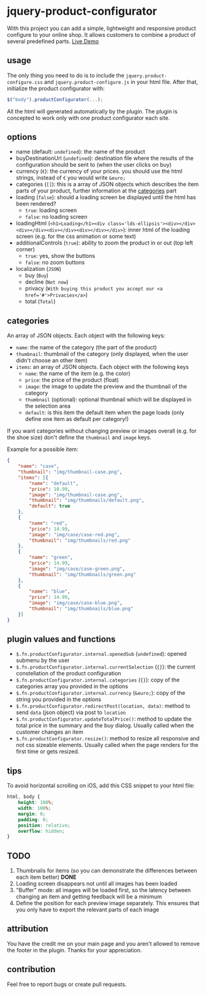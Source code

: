 # jquery-product-configurator
With this project you can add a simple, lightweight and responsive product configure to your online shop. It allows customers to combine a product
of several predefined parts. [Live Demo](http://projects.marius-butz.de/product-configurator)

## usage
The only thing you need to do is to include the ```jquery.product-configure.css``` and ```jquery.product-configure.js``` in your html file.
After that, initialize the product configurator with:
```JavaScript
$("body").productConfigurator(...);
```
All the html will generated automatically by the plugin. The plugin is concepted to work only with one product configurator each site.

## options
* name (default: ```undefined```): the name of the product
* buyDestinationUrl (```undefined```): destination file where the results of the configuration should be sent to (when the user clicks on buy)
* currency (```€```): the currency of your prices. you should use the html strings, instead of ```€``` you would write ```&euro;```
* categories (```[]```): this is a array of JSON objects which describes the item parts of your product, further information at the [categories](#categories) part
* loading (```false```): should a loading screen be displayed until the html has been rendered?
  * ```true```: loading screen
  * ```false```: no loading screen
* loadingHtml (```<h1>Loading</h1><div class='lds-ellipsis'><div></div><div></div><div></div><div></div></div>```): inner html of the loading screen (e.g. for the css animation or some text)
* additionalControls (```true```): ability to zoom the product in or out (top left corner)
  * ```true```: yes, show the buttons
  * ```false```: no zoom buttons
* localization (```JSON```)
  * buy (```Buy```)
  * decline (```Not now```)
  * privacy (```With buying this product you accept our <a href='#'>Privacies</a>```)
  * total (```Total```)
  
## categories
An array of JSON objects. Each object with the following keys:
* ```name```: the name of the category (the part of the product)
* ```thumbnail```: thumbnail of the category (only displayed, when the user didn't choose an other item)
* ```items```: an array of JSON objects. Each object with the following keys
  * ```name```: the name of the item (e.g. the color)
  * ```price```: the price of the product (float)
  * ```image```: the image to update the preview and the thumbnail of the category
  * ```thumbnail``` (optional): optional thumbnail which will be displayed in the selection area
  * ```default```: is this item the default item when the page loads (only define one item as default per category!)

If you want categories without changing preview or images overall (e.g. for the shoe size) don't define the ```thumbnail``` and ```image``` keys.

Example for a possible item:
```JSON
{
	"name": "case",
	"thumbnail": "img/thumbnail-case.png",
	"items": [{
		"name": "default",
		"price": 10.99,
		"image": "img/thumbnail-case.png",
		"thumbnail": "img/thumbnails/default.png",
		"default": true
	},
	{
		"name": "red",
		"price": 14.99,
		"image": "img/case/case-red.png",
		"thumbnail": "img/thumbnails/red.png"
	},
	{
		"name": "green",
		"price": 14.99,
		"image": "img/case/case-green.png",
		"thumbnail": "img/thumbnails/green.png"
	},
	{
		"name": "blue",
		"price": 14.99,
		"image": "img/case/case-blue.png",
		"thumbnail": "img/thumbnails/blue.png"
	}]
}
```
## plugin values and functions
* ```$.fn.productConfigurator.internal.openedSub``` (```undefined```): opened submenu by the user
* ```$.fn.productConfigurator.internal.currentSelection``` (```{}```): the current constellation of the product configuration
* ```$.fn.productConfigurator.internal.categories``` (```{}```): copy of the categories array you provided in the options
* ```$.fn.productConfigurator.internal.currency``` (```&euro;```): copy of the string you provided in the options
* ```$.fn.productConfigurator.redirectPost(location, data)```: method to send ```data``` (json object) via post to ```location```
* ```$.fn.productConfigurator.updateTotalPrice()```: method to update the total price in the summary and the buy dialog. Usually called when the customer changes an item
* ```$.fn.productConfigurator.resize()```: method to resize all responsive and not css sizeable elements. Usually called when the page renders for the first time or gets resized.

## tips
To avoid horizontal scrolling on iOS, add this CSS snippet to your html file:
```CSS
html, body {
	height: 100%;
	width: 100%;
	margin: 0;
	padding: 0;
	position: relative;
	overflow: hidden;
}
```

## TODO
1. Thumbnails for items (so you can demonstrate the differences between each item better) **DONE**
2. Loading screen disappears not until all images has been loaded
3. "Buffer" mode: all images will be loaded first, so the latency between changing an item and getting feedback will be a minimum
4. Define the position for each preview image separately. This ensures that you only have to export the relevant parts of each image

## attribution
You have the credit me on your main page and you aren't allowed to remove the footer in the plugin. Thanks for your appreciation.

## contribution
Feel free to report bugs or create pull requests.
